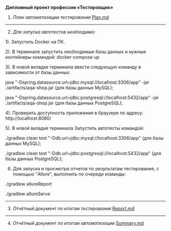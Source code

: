 **Дипломный проект профессии «Тестировщик»**


1. *План автоматизации тестирования*
[Plan.md](https://github.com/AntonovaAnastasiya/Diplom-project/blob/1ba580bdc75f233acc7d75c2474e9a1999e77f2f/Docs/Plan.md)

_____________
2. *Для запуска автотестов необходимо:*

1). Запустить Docker  на ПК.

2). В терминале запустить необходимые базы данных и нужные контейнеры командой: docker-compose up 


3). В новой вкладке терминала ввести следующую команду в зависимости от базы данных:

  java "-Dspring.datasource.url=jdbc:mysql://localhost:3306/app" -jar ./artifacts/aqa-shop.jar  (для базы данных MySQL);

  java "-Dspring.datasource.url=jdbc:postgresql://localhost:5432/app" -jar ./artifacts/aqa-shop.jar (для базы данных PostgreSQL);


4). Проверить доступность приложения в браузере по адресу: http://localhost:8080/


5). В новой вкладке терминала Запустить автотесты командой:

  ./gradlew clean test "-Ddb.url=jdbc:mysql://localhost:3306/app"  (для базы данных MySQL);

  ./gradlew clean test "-Ddb.url=jdbc:postgresql://localhost:5432/app"  (для базы данных PostgreSQL);
  
6) Для запуска и просмотра отчетов по результатам тестирования, с помощью "Allure", выполнить по очереди команды:

./gradlew allureReport

./gradlew allureServe
________________

3. *Отчётный документ по итогам тестирования*
[Report.md](https://github.com/AntonovaAnastasiya/Diplom-project/blob/1970f7f62433557befbfc0094aabe353a11fad66/Docs/Report.md)
_______________
4. *Отчётный документ по итогам автоматизации*
[Summary.md](https://github.com/AntonovaAnastasiya/Diplom-project/blob/a6e1fa4117d1d2a6cba68e548ad5e2cf2978269a/Docs/Summary.md)
